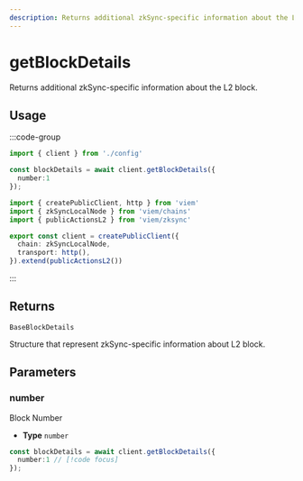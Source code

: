 ```yaml
---
description: Returns additional zkSync-specific information about the L2 block.
---
```


# getBlockDetails

Returns additional zkSync-specific information about the L2 block.

## Usage

:::code-group

```ts [example.ts]
import { client } from './config'

const blockDetails = await client.getBlockDetails({
  number:1
});
```

```ts [config.ts]
import { createPublicClient, http } from 'viem'
import { zkSyncLocalNode } from 'viem/chains'
import { publicActionsL2 } from 'viem/zksync'

export const client = createPublicClient({
  chain: zkSyncLocalNode,
  transport: http(),
}).extend(publicActionsL2())
```
:::

## Returns 

`BaseBlockDetails`

Structure that represent zkSync-specific information about L2 block.


## Parameters

### number

Block Number

- **Type** `number`

```ts
const blockDetails = await client.getBlockDetails({
  number:1 // [!code focus]
}); 
```